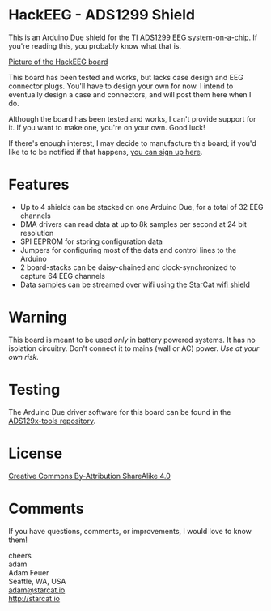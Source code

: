 HackEEG - ADS1299 Shield
========================

This is an Arduino Due shield for the 
[TI ADS1299 EEG system-on-a-chip](http://www.ti.com/product/ads1299).
If you're reading this, you probably know what that is.

[Picture of the HackEEG board](https://github.com/adamfeuer/hackeeg-shield/blob/master/docs/hackeeg-shield.jpg)

This board has been tested and works, but lacks case design and EEG connector plugs. 
You'll have to design your own for now. I intend to eventually design a case
and connectors, and will post them here when I do.

Although the board has been tested and works, I can't provide support for it.
If you want to make one, you're on your own. Good luck!

If there's enough interest, I may decide to manufacture this board; if you'd like to 
to be notified if that happens, [you can sign up here](http://starcat.io/hackeeg-shield).

Features
========

* Up to 4 shields can be stacked on one Arduino Due, for a total of 32 EEG channels
* DMA drivers can read data at up to 8k samples per second at 24 bit resolution
* SPI EEPROM for storing configuration data
* Jumpers for configuring most of the data and control lines to the Arduino
* 2 board-stacks can be daisy-chained and clock-synchronized to capture 64 EEG channels
* Data samples can be streamed over wifi using the [StarCat wifi shield](http://starcat.io/wifi-shield)

Warning
=======

This board is meant to be used *only* in battery powered systems. It has no isolation circuitry.
Don't connect it to mains (wall or AC) power. *Use at your own risk.*


Testing
=======

The Arduino Due driver software for this board can be found in the [ADS129x-tools repository](https://github.com/adamfeuer/ADS129x-tools).


License
=======

[Creative Commons By-Attribution ShareAlike 4.0](https://creativecommons.org/licenses/by-sa/4.0/)


Comments
========

If you have questions, comments, or improvements, I would love to know them!

cheers <br>
adam <br>
Adam Feuer <br>
Seattle, WA, USA <br>
adam@starcat.io<br>
http://starcat.io<br>


